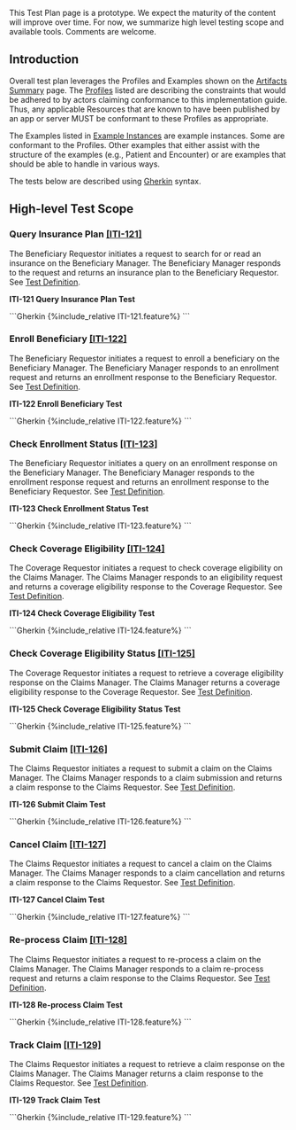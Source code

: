 <div markdown="1" class="stu-note">

This Test Plan page is a prototype. We expect the maturity of the content will improve over time.  For now, we summarize high level testing scope and available tools. Comments are welcome.
</div>

## Introduction

Overall test plan leverages the Profiles and Examples shown on the [Artifacts Summary](artifacts.html) page. The [Profiles](artifacts.html#structures-resource-profiles) listed are describing the constraints that would be adhered to by actors claiming conformance to this implementation guide. Thus, any applicable Resources that are known to have been published by an app or server MUST be conformant to these Profiles as appropriate.

The Examples listed in [Example Instances](artifacts.html#example-example-instances) are example instances. Some are conformant to the Profiles. Other examples that either assist with the structure of the examples (e.g., Patient and Encounter) or are examples that should be able to handle in various ways.

The tests below are described using [Gherkin](https://cucumber.io/docs/gherkin/) syntax.

## High-level Test Scope

### Query Insurance Plan [[ITI-121]](ITI-121.html)

The Beneficiary Requestor initiates a request to search for or read an insurance on the Beneficiary Manager.  The Beneficiary Manager responds to the request and returns an insurance plan to the Beneficiary Requestor.  See [Test Definition](Binary-FeatureITI121.html).

<p id="feature122" class="caption"><b>ITI-121 Query Insurance Plan Test</b></p>
```Gherkin
{%include_relative ITI-121.feature%}
```

### Enroll Beneficiary [[ITI-122]](ITI-122.html)

The Beneficiary Requestor initiates a request to enroll a beneficiary on the Beneficiary Manager.  The Beneficiary Manager responds to an enrollment request and returns an enrollment response to the Beneficiary Requestor.  See [Test Definition](Binary-FeatureITI122.html).

<p id="feature122" class="caption"><b>ITI-122 Enroll Beneficiary Test</b></p>
```Gherkin
{%include_relative ITI-122.feature%}
```

### Check Enrollment Status [[ITI-123]](ITI-123.html)

The Beneficiary Requestor initiates a query on an enrollment response on the Beneficiary Manager.  The Beneficiary Manager responds to the enrollment response request and returns an enrollment response to the Beneficiary Requestor.  See [Test Definition](Binary-FeatureITI123.html).

<p id="feature122" class="caption"><b>ITI-123 Check Enrollment Status Test</b></p>
```Gherkin
{%include_relative ITI-123.feature%}
```

### Check Coverage Eligibility [[ITI-124]](ITI-124.html)

The Coverage Requestor initiates a request to check coverage eligibility on the Claims Manager.  The Claims Manager responds to an eligibility request and returns a coverage eligibility response to the Coverage Requestor.  See [Test Definition](Binary-FeatureITI124.html).

<p id="feature122" class="caption"><b>ITI-124 Check Coverage Eligibility Test</b></p>
```Gherkin
{%include_relative ITI-124.feature%}
```

### Check Coverage Eligibility Status [[ITI-125]](ITI-125.html)

The Coverage Requestor initiates a request to retrieve a coverage eligibility response on the Claims Manager.  The Claims Manager returns a coverage eligibility response to the Coverage Requestor.  See [Test Definition](Binary-FeatureITI125.html).

<p id="feature122" class="caption"><b>ITI-125 Check Coverage Eligibility Status Test</b></p>
```Gherkin
{%include_relative ITI-125.feature%}
```

### Submit Claim [[ITI-126]](ITI-126.html)

The Claims Requestor initiates a request to submit a claim on the Claims Manager.  The Claims Manager responds to a claim submission and returns a claim response to the Claims Requestor.  See [Test Definition](Binary-FeatureITI126.html).

<p id="feature122" class="caption"><b>ITI-126 Submit Claim Test</b></p>
```Gherkin
{%include_relative ITI-126.feature%}
```

### Cancel Claim [[ITI-127]](ITI-127.html)

The Claims Requestor initiates a request to cancel a claim on the Claims Manager.  The Claims Manager responds to a claim cancellation and returns a claim response to the Claims Requestor.  See [Test Definition](Binary-FeatureITI127.html).

<p id="feature122" class="caption"><b>ITI-127 Cancel Claim Test</b></p>
```Gherkin
{%include_relative ITI-127.feature%}
```

### Re-process Claim [[ITI-128]](ITI-128.html)

The Claims Requestor initiates a request to re-process a claim on the Claims Manager.  The Claims Manager responds to a claim re-process request and returns a claim response to the Claims Requestor.  See [Test Definition](Binary-FeatureITI128.html).

<p id="feature122" class="caption"><b>ITI-128 Re-process Claim Test</b></p>
```Gherkin
{%include_relative ITI-128.feature%}
```

### Track Claim [[ITI-129]](ITI-129.html)

The Claims Requestor initiates a request to retrieve a claim response on the Claims Manager.  The Claims Manager returns a claim response to the Claims Requestor.  See [Test Definition](Binary-FeatureITI129.html).

<p id="feature122" class="caption"><b>ITI-129 Track Claim Test</b></p>
```Gherkin
{%include_relative ITI-129.feature%}
```